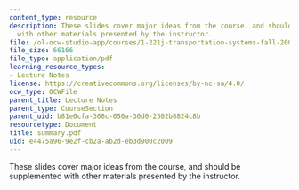 ```yaml
---
content_type: resource
description: These slides cover major ideas from the course, and should be supplemented
  with other materials presented by the instructor.
file: /ol-ocw-studio-app/courses/1-221j-transportation-systems-fall-2004/e4475a969e2fcb2aab2deb3d900c2009_summary.pdf
file_size: 66166
file_type: application/pdf
learning_resource_types:
- Lecture Notes
license: https://creativecommons.org/licenses/by-nc-sa/4.0/
ocw_type: OCWFile
parent_title: Lecture Notes
parent_type: CourseSection
parent_uid: b81e0cfa-368c-050a-30d0-2502b8824c8b
resourcetype: Document
title: summary.pdf
uid: e4475a96-9e2f-cb2a-ab2d-eb3d900c2009
---
```

These slides cover major ideas from the course, and should be supplemented with other materials presented by the instructor.